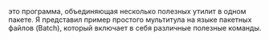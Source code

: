 это программа, объединяющая несколько полезных утилит в одном пакете. Я представил пример простого мультитула на языке пакетных файлов (Batch), который включает в себя различные полезные команды.
